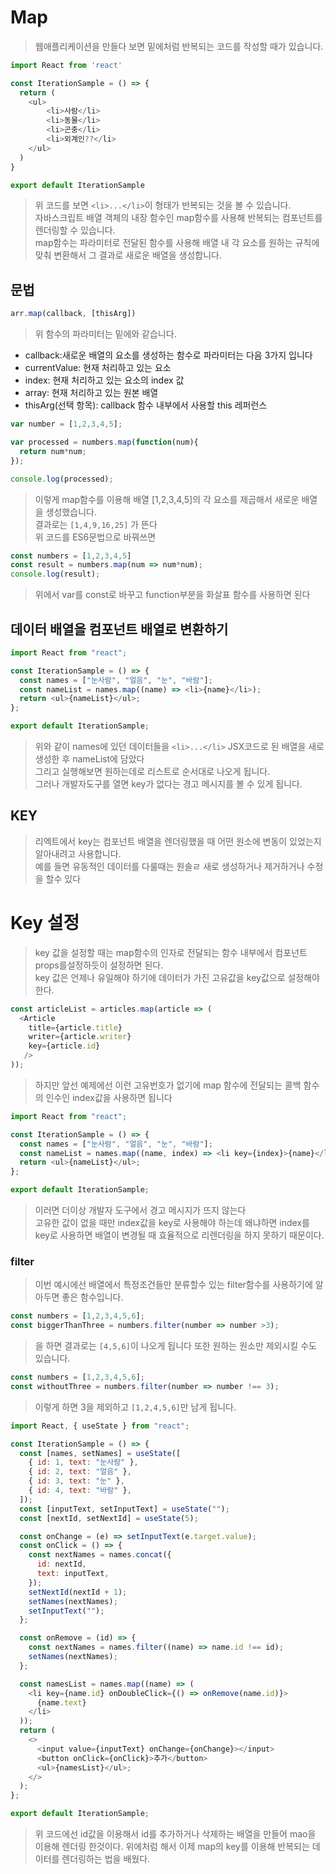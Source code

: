 # Map
>웹애플리케이션을 만들다 보면 밑에처럼 반복되는 코드를 작성할 때가 있습니다.
```javascript
import React from 'react'

const IterationSample = () => {
  return (
    <ul>
        <li>사람</li>
        <li>동물</li>
        <li>곤충</li>
        <li>외계인??</li>
    </ul>
  )
}

export default IterationSample
```
>위 코드를 보면 ```<li>...</li>```이 형태가 반복되는 것을 볼 수 있습니다.  
>자바스크립트 배열 객체의 내장 함수인 map함수를 사용해 반복되는 컴포넌트를 렌더링할 수 있습니다.  
>map함수는 파라미터로 전달된 함수를 사용해 배열 내 각 요소를 원하는 규칙에 맞춰 변환해서 그 결과로 새로운 배열을 생성합니다.  

## 문법
```javascript
arr.map(callback, [thisArg])
```
>위 함수의 파라미터는 밑에와 같습니다.
 - callback:새로운 배열의 요소를 생성하는 함수로 파라미터는 다음 3가지 입니다
  - currentValue: 현재 처리하고 있는 요소
  - index: 현재 처리하고 있는 요소의 index 값
  - array: 현재 처리하고 있는 원본 배열
 - thisArg(선택 항목): callback 함수 내부에서 사용할 this 레퍼런스

```javascript
var number = [1,2,3,4,5];

var processed = numbers.map(function(num){
  return num*num;
});

console.log(processed);
```
>이렇게 map함수를 이용해 배열 [1,2,3,4,5]의 각 요소를 제곱해서 새로운 배열을 생성했습니다.  
>결과로는 ``` [1,4,9,16,25] ``` 가 뜬다  
>위 코드를 ES6문법으로 바꿔쓰면
```javascript
const numbers = [1,2,3,4,5]
const result = numbers.map(num => num*num);
console.log(result);
```
>위에서 var를 const로 바꾸고 function부분을 화살표 함수를 사용하면 된다

## 데이터 배열을 컴포넌트 배열로 변환하기
```javascript
import React from "react";

const IterationSample = () => {
  const names = ["눈사람", "얼음", "눈", "바람"];
  const nameList = names.map((name) => <li>{name}</li>);
  return <ul>{nameList}</ul>;
};

export default IterationSample;
```
>위와 같이 names에 있던 데이터들을 ```<li>...</li>``` JSX코드로 된 배열을 새로 생성한 후 nameList에 담았다  
>그리고 실행해보면 원하는데로 리스트로 순서대로 나오게 됩니다.  
>그러나 개발자도구를 열면 key가 없다는 경고 메시지를 볼 수 있게 됩니다.

## KEY
>리엑트에서 key는 컴포넌트 배열을 렌더링했을 때 어떤 원소에 변동이 있었는지 알아내려고 사용합니다.  
>예를 들면 유동적인 데이터를 다룰때는 원솔ㄹ 새로 생성하거나 제거하거나 수정을 할수 있다

# Key 설정
>key 값을 설정할 때는 map함수의 인자로 전달되는 함수 내부에서 컴포넌트 props를설정하듯이 설정하면 된다.  
>key 값은 언제나 유일해야 하기에 데이터가 가진 고유값을 key값으로 설정해야 한다.
```javascript
const articleList = articles.map(article => (
  <Article
    title={article.title}
    writer={article.writer}
    key={article.id}
   />
));
```
>하지만 앞선 예제에선 이런 고유번호가 없기에 map 함수에 전달되는 콜백 함수의 인수인 index값을 사용하면 됩니다
```javascript
import React from "react";

const IterationSample = () => {
  const names = ["눈사람", "얼음", "눈", "바람"];
  const nameList = names.map((name, index) => <li key={index}>{name}</li>);
  return <ul>{nameList}</ul>;
};

export default IterationSample;
```
>이러면 더이상 개발자 도구에서 경고 메시지가 뜨지 않는다  
>고유한 값이 없을 때만 index값을 key로 사용해야 하는데 왜냐하면 index를 key로 사용하면 배열이 변경될 때 효율적으로 리렌더링을 하지 못하기 때문이다.

### filter
>이번 예시에선 배열에서 특정조건들만 분류할수 있는 filter함수를 사용하기에 알아두면 좋은 함수입니다.
```javascript
const numbers = [1,2,3,4,5,6];
const biggerThanThree = numbers.filter(number => number >3);
```
>을 하면 결과로는 ```[4,5,6]```이 나오게 됩니다
>또한 원하는 원소만 제외시킬 수도 있습니다.
```javascript
const numbers = [1,2,3,4,5,6];
const withoutThree = numbers.filter(number => number !== 3);
```
>이렇게 하면 3을 제외하고 ```[1,2,4,5,6]```만 남게 됩니다.

```javascript
import React, { useState } from "react";

const IterationSample = () => {
  const [names, setNames] = useState([
    { id: 1, text: "눈사람" },
    { id: 2, text: "얼음" },
    { id: 3, text: "눈" },
    { id: 4, text: "바람" },
  ]);
  const [inputText, setInputText] = useState("");
  const [nextId, setNextId] = useState(5);

  const onChange = (e) => setInputText(e.target.value);
  const onClick = () => {
    const nextNames = names.concat({
      id: nextId,
      text: inputText,
    });
    setNextId(nextId + 1);
    setNames(nextNames);
    setInputText("");
  };

  const onRemove = (id) => {
    const nextNames = names.filter((name) => name.id !== id);
    setNames(nextNames);
  };

  const namesList = names.map((name) => (
    <li key={name.id} onDoubleClick={() => onRemove(name.id)}>
      {name.text}
    </li>
  ));
  return (
    <>
      <input value={inputText} onChange={onChange}></input>
      <button onClick={onClick}>추가</button>
      <ul>{namesList}</ul>;
    </>
  );
};

export default IterationSample;
```
>위 코드에선 id값을 이용해서 id를 추가하거나 삭제하는 배열을 만들어 mao을 이용해 렌더링 한것이다.
>위에처럼 해서 이제 map의 key를 이용해 반복되는 데이터를 렌더링하는 법을 배웠다.

